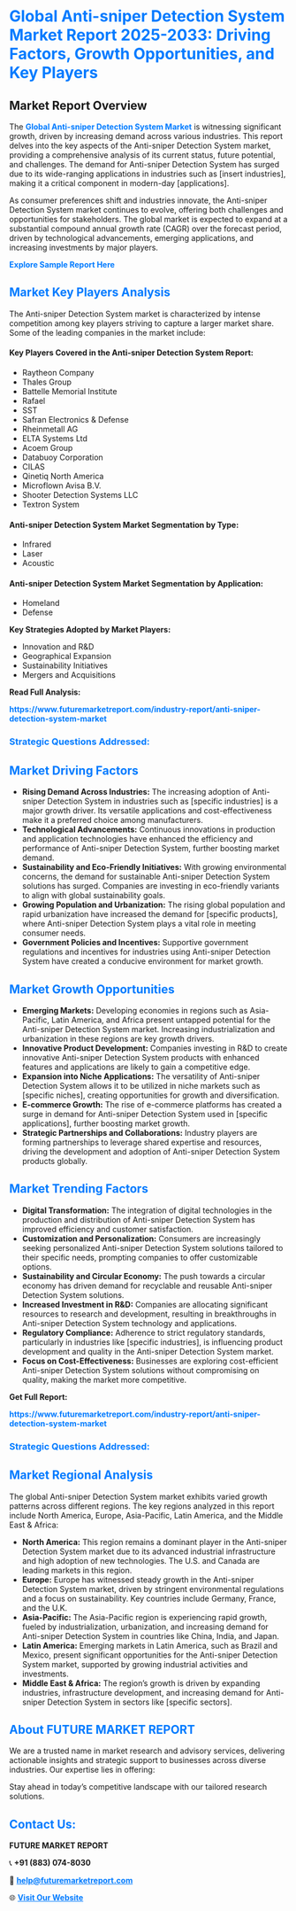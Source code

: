 <h1 style="color: #007BFF;">Global Anti-sniper Detection System Market Report 2025-2033: Driving Factors, Growth Opportunities, and Key Players</h1>

<section id="overview">
<h2>Market Report Overview</h2>
<p>The <a href="https://www.futuremarketreport.com/industry-report/anti-sniper-detection-system-market" style="color: #007BFF; text-decoration: none;"><strong>Global Anti-sniper Detection System Market</strong></a> is witnessing significant growth, driven by increasing demand across various industries. This report delves into the key aspects of the Anti-sniper Detection System market, providing a comprehensive analysis of its current status, future potential, and challenges. The demand for Anti-sniper Detection System has surged due to its wide-ranging applications in industries such as [insert industries], making it a critical component in modern-day [applications].</p>
<p>As consumer preferences shift and industries innovate, the Anti-sniper Detection System market continues to evolve, offering both challenges and opportunities for stakeholders. The global market is expected to expand at a substantial compound annual growth rate (CAGR) over the forecast period, driven by technological advancements, emerging applications, and increasing investments by major players.</p>
</section>

<section id="overview">
<p><a href="https://www.futuremarketreport.com/request-sample/reportId=100446" style="color: #007BFF; text-decoration: none;"><strong>Explore Sample Report Here</strong></a></p>
</section>

<section id="key-players">
<h2 style="color: #007BFF;">Market Key Players Analysis</h2>
<p>The Anti-sniper Detection System market is characterized by intense competition among key players striving to capture a larger market share. Some of the leading companies in the market include:</p>
<h4>Key Players Covered in the Anti-sniper Detection System Report:</h4>
<ul><li>Raytheon Company</li><li>Thales Group</li><li>Battelle Memorial Institute</li><li>Rafael</li><li>SST</li><li>Safran Electronics &amp; Defense</li><li>Rheinmetall AG</li><li>ELTA Systems Ltd</li><li>Acoem Group</li><li>Databuoy Corporation</li><li>CILAS</li><li>Qinetiq North America</li><li>Microflown Avisa B.V.</li><li>Shooter Detection Systems LLC</li><li>Textron System</li></ul>
<h4>Anti-sniper Detection System Market Segmentation by Type:</h4>
<ul><li>Infrared</li><li>Laser</li><li>Acoustic</li></ul>

<h4>Anti-sniper Detection System Market Segmentation by Application:</h4>
<ul><li>Homeland</li><li>Defense</li></ul>
<p><strong>Key Strategies Adopted by Market Players:</strong></p>
<ul>
<li>Innovation and R&D</li>
<li>Geographical Expansion</li>
<li>Sustainability Initiatives</li>
<li>Mergers and Acquisitions</li>
</ul>
</section>

<section>
<p><strong>Read Full Analysis: </strong></p><a href="https://www.futuremarketreport.com/industry-report/anti-sniper-detection-system-market" style="color: #007BFF; text-decoration: none;"><strong>https://www.futuremarketreport.com/industry-report/anti-sniper-detection-system-market</strong></a>
<h3 style="color: #007BFF;">Strategic Questions Addressed:</h3>
</section>

<section id="driving-factors">
<h2 style="color: #007BFF;">Market Driving Factors</h2>
<ul>
<li><strong>Rising Demand Across Industries:</strong> The increasing adoption of Anti-sniper Detection System in industries such as [specific industries] is a major growth driver. Its versatile applications and cost-effectiveness make it a preferred choice among manufacturers.</li>
<li><strong>Technological Advancements:</strong> Continuous innovations in production and application technologies have enhanced the efficiency and performance of Anti-sniper Detection System, further boosting market demand.</li>
<li><strong>Sustainability and Eco-Friendly Initiatives:</strong> With growing environmental concerns, the demand for sustainable Anti-sniper Detection System solutions has surged. Companies are investing in eco-friendly variants to align with global sustainability goals.</li>
<li><strong>Growing Population and Urbanization:</strong> The rising global population and rapid urbanization have increased the demand for [specific products], where Anti-sniper Detection System plays a vital role in meeting consumer needs.</li>
<li><strong>Government Policies and Incentives:</strong> Supportive government regulations and incentives for industries using Anti-sniper Detection System have created a conducive environment for market growth.</li>
</ul>
</section>

<section id="growth-opportunities">
<h2 style="color: #007BFF;">Market Growth Opportunities</h2>
<ul>
<li><strong>Emerging Markets:</strong> Developing economies in regions such as Asia-Pacific, Latin America, and Africa present untapped potential for the Anti-sniper Detection System market. Increasing industrialization and urbanization in these regions are key growth drivers.</li>
<li><strong>Innovative Product Development:</strong> Companies investing in R&D to create innovative Anti-sniper Detection System products with enhanced features and applications are likely to gain a competitive edge.</li>
<li><strong>Expansion into Niche Applications:</strong> The versatility of Anti-sniper Detection System allows it to be utilized in niche markets such as [specific niches], creating opportunities for growth and diversification.</li>
<li><strong>E-commerce Growth:</strong> The rise of e-commerce platforms has created a surge in demand for Anti-sniper Detection System used in [specific applications], further boosting market growth.</li>
<li><strong>Strategic Partnerships and Collaborations:</strong> Industry players are forming partnerships to leverage shared expertise and resources, driving the development and adoption of Anti-sniper Detection System products globally.</li>
</ul>
</section>

<section id="trending-factors">
<h2 style="color: #007BFF;">Market Trending Factors</h2>
<ul>
<li><strong>Digital Transformation:</strong> The integration of digital technologies in the production and distribution of Anti-sniper Detection System has improved efficiency and customer satisfaction.</li>
<li><strong>Customization and Personalization:</strong> Consumers are increasingly seeking personalized Anti-sniper Detection System solutions tailored to their specific needs, prompting companies to offer customizable options.</li>
<li><strong>Sustainability and Circular Economy:</strong> The push towards a circular economy has driven demand for recyclable and reusable Anti-sniper Detection System solutions.</li>
<li><strong>Increased Investment in R&D:</strong> Companies are allocating significant resources to research and development, resulting in breakthroughs in Anti-sniper Detection System technology and applications.</li>
<li><strong>Regulatory Compliance:</strong> Adherence to strict regulatory standards, particularly in industries like [specific industries], is influencing product development and quality in the Anti-sniper Detection System market.</li>
<li><strong>Focus on Cost-Effectiveness:</strong> Businesses are exploring cost-efficient Anti-sniper Detection System solutions without compromising on quality, making the market more competitive.</li>
</ul>
</section>

<section>
<p><strong>Get Full Report: </strong></p><a href="https://www.futuremarketreport.com/industry-report/anti-sniper-detection-system-market" style="color: #007BFF; text-decoration: none;"><strong>https://www.futuremarketreport.com/industry-report/anti-sniper-detection-system-market</strong></a>
<h3 style="color: #007BFF;">Strategic Questions Addressed:</h3>
</section>


<section id="regional-analysis">
<h2 style="color: #007BFF;">Market Regional Analysis</h2>
<p>The global Anti-sniper Detection System market exhibits varied growth patterns across different regions. The key regions analyzed in this report include North America, Europe, Asia-Pacific, Latin America, and the Middle East & Africa:</p>
<ul>
<li><strong>North America:</strong> This region remains a dominant player in the Anti-sniper Detection System market due to its advanced industrial infrastructure and high adoption of new technologies. The U.S. and Canada are leading markets in this region.</li>
<li><strong>Europe:</strong> Europe has witnessed steady growth in the Anti-sniper Detection System market, driven by stringent environmental regulations and a focus on sustainability. Key countries include Germany, France, and the U.K.</li>
<li><strong>Asia-Pacific:</strong> The Asia-Pacific region is experiencing rapid growth, fueled by industrialization, urbanization, and increasing demand for Anti-sniper Detection System in countries like China, India, and Japan.</li>
<li><strong>Latin America:</strong> Emerging markets in Latin America, such as Brazil and Mexico, present significant opportunities for the Anti-sniper Detection System market, supported by growing industrial activities and investments.</li>
<li><strong>Middle East & Africa:</strong> The region’s growth is driven by expanding industries, infrastructure development, and increasing demand for Anti-sniper Detection System in sectors like [specific sectors].</li>
</ul>
</section>

<footer>
<h2 style="color: #007BFF;">About FUTURE MARKET REPORT</h2>
<p>We are a trusted name in market research and advisory services, delivering actionable insights and strategic support to businesses across diverse industries. Our expertise lies in offering:</p>

<p>Stay ahead in today’s competitive landscape with our tailored research solutions.</p>

<h2 style="color: #007BFF;">Contact Us:</h2>
<p><strong>FUTURE MARKET REPORT</strong></p>
<p>📞 <strong>+91 (883) 074-8030</strong></p>
<p>📧 <strong><a href="mailto:help@futuremarketreport.com" style="color: #007BFF;">help@futuremarketreport.com</a></strong></p>
<p>🌐 <strong><a href="https://www.futuremarketreport.com/" style="color: #007BFF;">Visit Our Website</a></strong></p>
</footer>